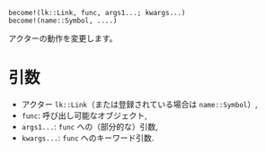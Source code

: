 ```
become!(lk::Link, func, args1...; kwargs...)
become!(name::Symbol, ....)
```

アクターの動作を変更します。

# 引数

  * アクター `lk::Link`（または登録されている場合は `name::Symbol`）,
  * `func`: 呼び出し可能なオブジェクト,
  * `args1...`: `func` への（部分的な）引数,
  * `kwargs...`: `func` へのキーワード引数.
